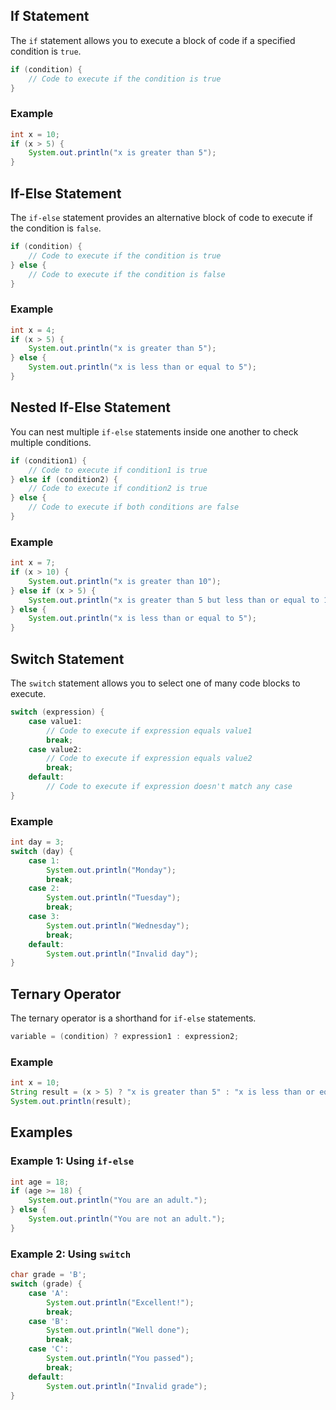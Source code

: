 ## If Statement

The `if` statement allows you to execute a block of code if a specified condition is `true`.

```java
if (condition) {
    // Code to execute if the condition is true
}
```

### Example
```java
int x = 10;
if (x > 5) {
    System.out.println("x is greater than 5");
}
```

## If-Else Statement

The `if-else` statement provides an alternative block of code to execute if the condition is `false`.

```java
if (condition) {
    // Code to execute if the condition is true
} else {
    // Code to execute if the condition is false
}
```

### Example
```java
int x = 4;
if (x > 5) {
    System.out.println("x is greater than 5");
} else {
    System.out.println("x is less than or equal to 5");
}
```

## Nested If-Else Statement

You can nest multiple `if-else` statements inside one another to check multiple conditions.

```java
if (condition1) {
    // Code to execute if condition1 is true
} else if (condition2) {
    // Code to execute if condition2 is true
} else {
    // Code to execute if both conditions are false
}
```

### Example
```java
int x = 7;
if (x > 10) {
    System.out.println("x is greater than 10");
} else if (x > 5) {
    System.out.println("x is greater than 5 but less than or equal to 10");
} else {
    System.out.println("x is less than or equal to 5");
}
```

## Switch Statement

The `switch` statement allows you to select one of many code blocks to execute.

```java
switch (expression) {
    case value1:
        // Code to execute if expression equals value1
        break;
    case value2:
        // Code to execute if expression equals value2
        break;
    default:
        // Code to execute if expression doesn't match any case
}
```

### Example
```java
int day = 3;
switch (day) {
    case 1:
        System.out.println("Monday");
        break;
    case 2:
        System.out.println("Tuesday");
        break;
    case 3:
        System.out.println("Wednesday");
        break;
    default:
        System.out.println("Invalid day");
}
```

## Ternary Operator

The ternary operator is a shorthand for `if-else` statements.

```java
variable = (condition) ? expression1 : expression2;
```

### Example
```java
int x = 10;
String result = (x > 5) ? "x is greater than 5" : "x is less than or equal to 5";
System.out.println(result);
```

## Examples

### Example 1: Using `if-else`
```java
int age = 18;
if (age >= 18) {
    System.out.println("You are an adult.");
} else {
    System.out.println("You are not an adult.");
}
```

### Example 2: Using `switch`
```java
char grade = 'B';
switch (grade) {
    case 'A':
        System.out.println("Excellent!");
        break;
    case 'B':
        System.out.println("Well done");
        break;
    case 'C':
        System.out.println("You passed");
        break;
    default:
        System.out.println("Invalid grade");
}
```